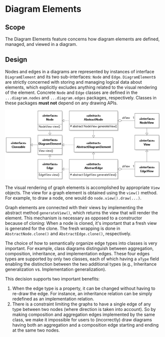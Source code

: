 # Diagram Elements

## Scope

The Diagram Elements feature concerns how diagram elements are defined, managed, and viewed in a diagram.

## Design

Nodes and edges in a diagrams are represented by instances of interface `DiagramElement` and its two sub-interfaces: `Node` and `Edge`. `DiagramElement`s are strictly concerned with storing and managing logical data about elements, which explicitly excludes anything related to the visual rendering of the element. Concrete `Node` and `Edge` classes are defined in the `...diagram.nodes` and `...diagram.edges` packages, respectively. Classes in these packages **must not** depend on any drawing APIs. 

![JetUML Class Diagram](diagramElements.png)

The visual rendering of graph elements is accomplished by appropriate `View` objects. The view for a graph element is obtained using the `view()` method. For example, to draw a node, one would do `node.view().draw(...)`. 

Graph elements are connected with their views by implementing the abstract method `generateView()`, which returns the view that will render the element. This mechanism is necessary as opposed to a constructor because of cloning: When a node is cloned, it's important that a fresh view is generated for the clone. The fresh wrapping is done in `AbstractNode.clone()` and `AbstractEdge.clone()`, respectively.

The choice of how to semantically organize edge types into classes is very important. For example, class diagrams distinguish between aggregation, composition, inheritance, and implementation edges. These four edges types are supported by only two classes, each of which having a `aType` field enabling the distinction between the two additional types (e.g., Inheritance generalization vs. Implementation generalization). 

This decision supports two important benefits:
1. When the edge type is a property, it can be changed without having to re-draw the edge. For instance, an inheritance relation can be simply redefined as an implementation relation.
2. There is a constraint limiting the graphs to have a single edge of any type between two nodes (where direction is taken into account). So by making composition and aggregation edges implemented by the same class, we make it impossible for users to (incorrectly) draw diagrams having both an aggregation and a composition edge starting and ending at the same two nodes. 